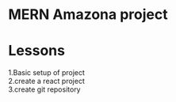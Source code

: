 #  MERN Amazona project

# Lessons
1.Basic setup of project <br>
2.create a react project<br>
3.create git repository<br>
